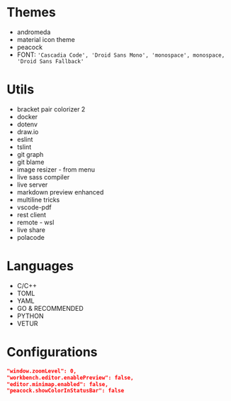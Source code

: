 # Themes
- andromeda
- material icon theme
- peacock
- FONT: `'Cascadia Code', 'Droid Sans Mono', 'monospace', monospace, 'Droid Sans Fallback'`

# Utils
- bracket pair colorizer 2
- docker
- dotenv
- draw.io
- eslint
- tslint
- git graph
- git blame
- image resizer - from menu
- live sass compiler
- live server
- markdown preview enhanced
- multiline tricks
- vscode-pdf
- rest client
- remote - wsl
- live share
- polacode

# Languages
- C/C++
- TOML
- YAML
- GO & RECOMMENDED
- PYTHON
- VETUR

# Configurations
```json
"window.zoomLevel": 0,
"workbench.editor.enablePreview": false,
"editor.minimap.enabled": false,
"peacock.showColorInStatusBar": false
```